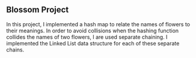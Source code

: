 ## Blossom Project

In this project, I implemented a hash map to relate the names of flowers to their meanings. In order to avoid collisions when the hashing function collides the names of two flowers, I are used separate chaining. I implemented the Linked List data structure for each of these separate chains.
